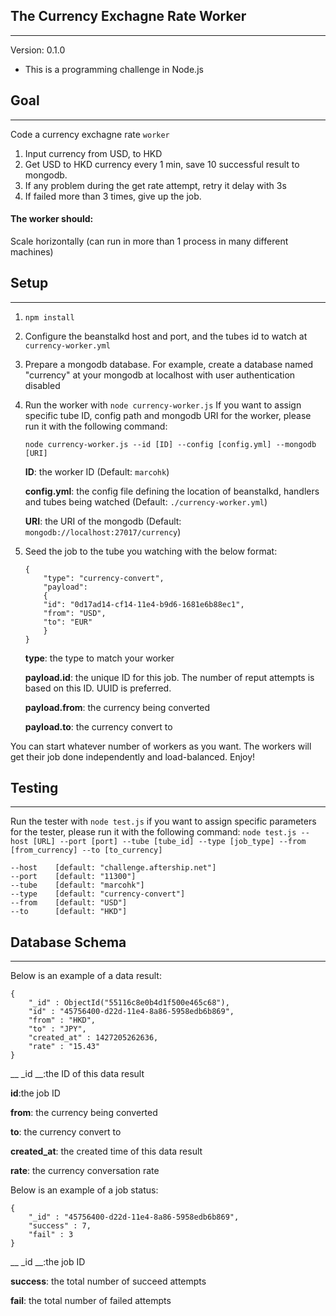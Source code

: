 ## The Currency Exchagne Rate Worker 
---
Version: 0.1.0
* This is a programming challenge in Node.js

## Goal
----
Code a currency exchagne rate `worker`

1. Input currency from USD, to HKD
2. Get USD to HKD currency every 1 min, save 10 successful result to mongodb.
3. If any problem during the get rate attempt, retry it delay with 3s
4. If failed more than 3 times, give up the job.

#### The worker should:
Scale horizontally (can run in more than 1 process in many different machines)



## Setup
---
1. `npm install`

2. Configure the beanstalkd host and port, and the tubes id to watch at `currency-worker.yml`

3. Prepare a mongodb database. For example, create a database named "currency" at your mongodb at localhost with user authentication disabled

4. Run the worker with `node currency-worker.js`
    If you want to assign specific tube ID, config path and mongodb URI for the worker,
    please run it with the following command:

    `node currency-worker.js --id [ID] --config [config.yml] --mongodb [URI]`
    
    __ID__: the worker ID (Default: `marcohk`)
    
    __config.yml__: the config file defining the location of beanstalkd, handlers and tubes being watched (Default: `./currency-worker.yml`)
    
    __URI__: the URI of the mongodb (Default: `mongodb://localhost:27017/currency`)

5. Seed the job to the tube you watching with the below format:
    ```
    {
        "type": "currency-convert",
        "payload":
        {
        "id": "0d17ad14-cf14-11e4-b9d6-1681e6b88ec1", 
        "from": "USD", 
        "to": "EUR"
        }
    }
    ```
    __type__: the type to match your worker

    __payload.id__: the unique ID for this job. The number of reput attempts is based on this ID.   UUID is preferred.

    __payload.from__: the currency being converted

    __payload.to__: the currency convert to


You can start whatever number of workers as you want. The workers will get their job done independently and load-balanced. Enjoy!

## Testing
---
Run the tester with `node test.js`
if you want to assign specific parameters for the tester,
please run it with the following command:
`node test.js --host [URL] --port [port] --tube [tube_id] --type [job_type] --from [from_currency] --to [to_currency]`

```
--host    [default: "challenge.aftership.net"]
--port    [default: "11300"]
--tube    [default: "marcohk"]
--type    [default: "currency-convert"]
--from    [default: "USD"]
--to      [default: "HKD"]
```

## Database Schema
---

Below is an example of a data result:
```
{
    "_id" : ObjectId("55116c8e0b4d1f500e465c68"),
    "id" : "45756400-d22d-11e4-8a86-5958edb6b869",
    "from" : "HKD",
    "to" : "JPY",
    "created_at" : 1427205262636,
    "rate" : "15.43"
}
```
__ _id __:the ID of this data result

__id__:the job ID

__from__: the currency being converted

__to__: the currency convert to

__created_at__: the created time of this data result

__rate__: the currency conversation rate


Below is an example of a job status:
```
{
    "_id" : "45756400-d22d-11e4-8a86-5958edb6b869",
    "success" : 7,
    "fail" : 3
}
```
__ _id __:the job ID

__success__: the total number of succeed attempts

__fail__: the total number of failed attempts
